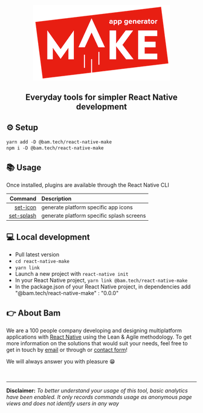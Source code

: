 <p align="center"><img src="./docs/assets/make-logo.png"></p>
<h2 align="center">Everyday tools for simpler React Native development</h2>

## ⚙️ Setup

```
yarn add -D @bam.tech/react-native-make
npm i -D @bam.tech/react-native-make
```

## 📚 Usage

Once installed, plugins are available through the React Native CLI

|                            Command | Description                               |
| ---------------------------------: | :---------------------------------------- |
|     [set-icon](./docs/set-icon.md) | generate platform specific app icons      |
| [set-splash](./docs/set-splash.md) | generate platform specific splash screens |

## 💻 Local development

- Pull latest version
- `cd react-native-make`
- `yarn link`
- Launch a new project with `react-native init`
- In your React Native project, `yarn link @bam.tech/react-native-make`
- In the package.json of your React Native project, in dependencies add "@bam.tech/react-native-make" : "0.0.0"

## 👉 About Bam

We are a 100 people company developing and designing multiplatform applications with [React Native](https://www.bam.tech/agence-react-native-paris) using the Lean & Agile methodology. To get more information on the solutions that would suit your needs, feel free to get in touch by [email](mailto://contact@bam.tech) or through or [contact form](https://www.bam.tech/contact)!

We will always answer you with pleasure 😁

<br><hr/>

**Disclaimer:** _To better understand your usage of this tool, basic analytics have been enabled. It only records commands usage as anonymous page views and does not identify users in any way_
